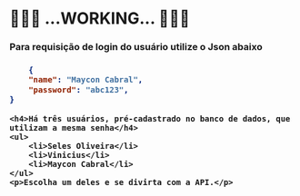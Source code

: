 # 🚧🚧🚧 ...WORKING... 🚧🚧🚧

<h3>Para requisição de login do usuário utilize o Json abaixo<h3/>
	
```json
    {
	"name": "Maycon Cabral",	
	"password": "abc123",	
}
```
    <h4>Há três usuários, pré-cadastrado no banco de dados, que utilizam a mesma senha</h4>
    <ul>
        <li>Seles Oliveira</li>  
        <li>Vinicius</li> 
        <li>Maycon Cabral</li> 
    </ul>
    <p>Escolha um deles e se divirta com a API.</p>
